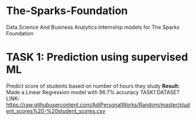 # The-Sparks-Foundation
Data Science And Business Analytics Internship models for The Sparks Foundation

# TASK 1: Prediction using supervised ML
Predict score of students based on number of hours they study
__Result:__ Made a Linear Regression model with 96.7% accuracy
TASK1 DATASET LINK- https://raw.githubusercontent.com/AdiPersonalWorks/Random/master/student_scores%20-%20student_scores.csv
